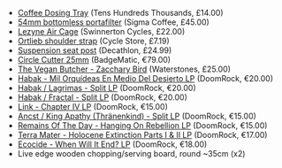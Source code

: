 - [Coffee Dosing Tray](https://uk.tenshundredsthousands.com/products/coffee-dosing-tray) (Tens Hundreds Thousands, £14.00)
- [54mm bottomless portafilter](https://sigmacoffee.co.uk/products/knodos-bottomless-portafilter?variant=53580428378486) (Sigma Coffee, £45.00)
- [Lezyne Air Cage](https://www.swinnertoncycles.co.uk/lezyne-bottle-cage-matrix-air-cage-p129206/s375774) (Swinnerton Cycles, £22.00)
- [Ortlieb shoulder strap](https://www.cyclestore.co.uk/productDetails.asp?productID=55127&categoryID=1090) (Cycle Store, £7.19)
- [Suspension seat post](https://www.decathlon.co.uk/p/suspension-seat-post-with-27-2-mm-diameter-and-29-8-and-31-8-mm-adaptor/_/R-p-142572) (Decathlon, £24.99)
- [Circle Cutter 25mm](https://www.badgematic.de/en/circle-cutter-type-2006) (BadgeMatic, €79.00)
- [The Vegan Butcher - Zacchary Bird](https://www.waterstones.com/book/the-vegan-butcher/zacchary-bird/9781922754097) (Waterstones, £25.00)
- [Habak - Mil Orquídeas En Medio Del Desierto LP](https://doomrock.com/music/lp/1543/habak-mil-orquideas...-lp-eu-press-3-versions) (DoomRock, €20.00)
- [Habak / Lagrimas - Split LP](https://doomrock.com/music/lp/1538/habak/lagrimas-split-lp-2.-versions) (DoomRock, €20.00)
- [Habak / Fractal - Split LP](https://doomrock.com/music/lp/1531/habak/fractal-split-lp) (DoomRock, €20.00)
- [Link - Chapter IV LP](https://doomrock.com/music/lp/652/link-chapter-iv-lp) (DoomRock, €15.00)
- [Ancst / King Apathy (Thränenkind) - Split LP](https://doomrock.com/music/lp/505/ancst/king-apathy-thraenenkind-split-lp-5.-versions) (DoomRock, €15.00)
- [Remains Of The Day - Hanging On Rebellion LP](https://doomrock.com/music/lp/934/remains-of-the-day-hanging-on-rebellion-lp-2.-versions) (DoomRock, €15.00)
- [Terra Mater - Holocene Extinction Parts I & II LP](https://doomrock.com/music/lp/1124/terra-mater-holocene-extinction-parts-i-ii-lp) (DoomRock, €17.00)
- [Ecocide - When Will It End? LP](https://doomrock.com/tofu-carnage-records/1185/ecocide-when-will-it-end-lp) (DoomRock, €18.00)
- Live edge wooden chopping/serving board, round ~35cm (x2)

<!-- - [Cyclista Antifascista cycling cap](https://cyclepunks.cc/product/ciclista-antifascista-cycling-cap/) (Cycle Punks, €22.90) -->
<!-- - [Ortlieb Pannier Rucksack Adapter](https://www.cyclestore.co.uk/ortlieb_pannier_rucksack_adapter-ID_84475) (Cycle Store, £53.68) -->
<!-- - [Red tin wind-up cable car](https://thehendersonsshop.co.uk/products/red-tin-toy-cable-car) (The Hendersons Shop, £38.00) -->
<!-- - [Paine's Log Cabin Burner - Small](https://thehendersonsshop.co.uk/products/copy-of-paines-log-cabin-burner-small) (The Hendersons Shop, £11.99) -->
<!-- - [Discogs](https://www.discogs.com/wantlist?user=161) -->

<!--
- ~~[Makita SDS drill](https://www.toolstation.com/makita-3-function-800w-sds-rotary-hammer-drill/p20464) (Toolstation, £144.98)~~
- ~~[Enamel espresso cups](https://www.rinkit.com/products/130ml-white-enamel-espresso-cup-by-argon-tableware?variant=45183874760891) x2 (Rinkit, £1.60)~~
- ~~[AlpKit Exo-Rail saddle pack mount](https://alpkit.com/products/exo-rail-seat-pack-mounting-system) (AlpKit, £17.99)~~
- ~~[DF64 Gen 2 Single Dose Coffee Grinder](https://df64coffee.com/products/df64-gen-2-single-dose-coffee-grinder) (DF64 Coffee, £314.00)~~
- ~~[KeySmart SmartCard](https://www.getkeysmart.com/products/keysmart-smartcard) (KeySmart, $39.99)~~
- ~~[Travel tea mug](https://www.johnlewis.com/stanley-aerolight-transit-leak-proof-travel-mug-350ml/black/p110979714) (John Lewis, £31.99)~~
- ~~[Circular saw guide rails](https://www.toolstation.com/evolution-circular-saw-track-rail/p15722) (Toolstation, £51.98)~~
- ~~[Apple AirPods Pro](https://www.apple.com/uk/airpods-pro/) (Apple, £229.00)~~
- ~~[18 piece Matte finish Cutlery Set](https://utilitygreatbritain.co.uk/products/matt-finish-cutlery) (Utility, £90.00)~~
- ~~[Duralex Picardie glasses 16cl](https://www.rinkit.com/products/duralex-picardie-traditional-tumbler-glasses-130ml-set-of-6) (Rinkit, £7.19)~~
- ~~[Duralex Picardie glasses 36cl](https://www.rinkit.com/collections/duralex-picardie-range/products/duralex-picardie-traditional-tumbler-glasses-360ml-set-of-6) (Rinkit, £14.09)~~
- ~~[Precision / Jazz Style Bass Guitar Hard Case](https://hiscoxcases.com/products/precision-jazz-standard-bass-guitar-hard-case-pro-ii-spec) (Hiscox Cases, £159.00) - `@todo check size`~~
- ~~[Inflatable travel pillow](https://www.decathlon.co.uk/p/inflatable-trekking-pillow-mt500/_/R-p-343604) (Decathlon, £14.99)~~
- ~~[Anything You Can Cook, I Can Cook Vegan - Richard Makin ](https://www.waterstones.com/book/anything-you-can-cook-i-can-cook-vegan/richard-makin/9781526638410) (Waterstones, £25.00)~~
-->
